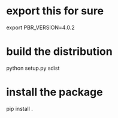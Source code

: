 # export this for sure
export PBR_VERSION=4.0.2

# build the distribution
python setup.py sdist

# install the package
pip install .
